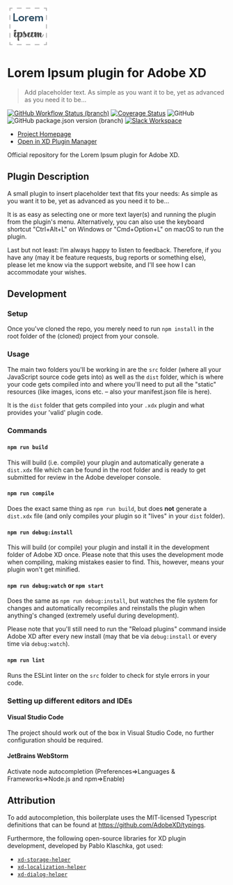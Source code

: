![Lorem Ipsum Plugin Logo](static/icons/icon@3x.png)

# Lorem Ipsum plugin for Adobe XD

> Add placeholder text. As simple as you want it to be, yet as advanced as you need it to be...

[![GitHub Workflow Status (branch)](https://img.shields.io/github/workflow/status/pklaschka/lorem-ipsum-plugin/CI/master)](https://github.com/pklaschka/lorem-ipsum-plugin/actions?query=branch%3Amaster+workflow%3ACI)
[![Coverage Status](https://coveralls.io/repos/github/pklaschka/lorem-ipsum-plugin/badge.svg?branch=refs/heads/coveralls)](https://coveralls.io/github/pklaschka/lorem-ipsum-plugin?branch=refs/head/coveralls)
![GitHub](https://img.shields.io/github/license/pklaschka/lorem-ipsum-plugin)
![GitHub package.json version (branch)](https://img.shields.io/github/package-json/v/pklaschka/lorem-ipsum-plugin/master)
[![Slack Workspace](https://img.shields.io/badge/Slack-pklaschka.slack.com-e51670)](https://join.slack.com/t/pklaschka/shared_invite/enQtNjUyNTU2MDE1OTg3LThhYWY2NGJkODM1MTUxYjY1MWU1ZDgwZTljNDJhNjZjNmUyZmEwZmFmYjZjNjRkMmZlZTE0ZmRjZmVkOGEzNDM)

- [Project Homepage](https://xdplugins.pabloklaschka.de/plugins/lorem-ipsum)
- [Open in XD Plugin Manager](https://xd.adobelanding.com/en/xd-plugin-download/?name=700b7996)

Official repository for the Lorem Ipsum plugin for Adobe XD.

## Plugin Description

A small plugin to insert placeholder text that fits your needs: As simple as you want it to be, yet as advanced as you need it to be…

It is as easy as selecting one or more text layer(s) and running the plugin from the plugin's menu. Alternatively, you can also use the keyboard shortcut "Ctrl+Alt+L" on Windows or "Cmd+Option+L" on macOS to run the plugin.

Last but not least: I’m always happy to listen to feedback. Therefore, if you have any (may it be feature requests, bug reports or something else), please let me know via the support website, and I'll see how I can accommodate your wishes.

## Development

### Setup

Once you've cloned the repo, you merely need to run `npm install` in the root folder of the (cloned) project from your console.

### Usage

The main two folders you'll be working in are the `src` folder (where all your JavaScript source code gets into) as well as the `dist` folder, which is where your code gets compiled into and where you'll need to put all the "static" resources (like images, icons etc. – also your manifest.json file is here).

It is the `dist` folder that gets compiled into your `.xdx` plugin and what provides your 'valid' plugin code.

### Commands

#### `npm run build`

This will build (i.e. compile) your plugin and automatically generate a `dist.xdx` file which can be found in the root folder and is ready to get submitted for review in the Adobe developer console.

#### `npm run compile`

Does the exact same thing as `npm run build`, but does **not** generate a `dist.xdx` file (and only compiles your plugin so it "lives" in your `dist` folder).

#### `npm run debug:install`

This will build (or compile) your plugin and install it in the development folder of Adobe XD once. Please note that this uses the development mode when compiling, making mistakes easier to find. This, however, means your plugin won't get minified.

#### `npm run debug:watch` or `npm start`

Does the same as `npm run debug:install`, but watches the file system for changes and automatically recompiles and reinstalls the plugin when anything's changed (extremely useful during development).

Please note that you'll still need to run the "Reload plugins" command inside Adobe XD after every new install (may that be via `debug:install` or every time via `debug:watch`).

#### `npm run lint`

Runs the ESLint linter on the `src` folder to check for style errors in your code.

### Setting up different editors and IDEs

#### Visual Studio Code

The project should work out of the box in Visual Studio Code, no further configuration should be required.

#### JetBrains WebStorm

Activate node autocompletion (Preferences=>Languages & Frameworks=>Node.js and npm=>Enable)

## Attribution

To add autocompletion, this boilerplate uses the MIT-licensed Typescript definitions that can be found at <https://github.com/AdobeXD/typings>.

Furthermore, the following open-source libraries for XD plugin development, developed by Pablo Klaschka, got used:

- [`xd-storage-helper`](https://github.com/pklaschka/xd-storage-helper)
- [`xd-localization-helper`](https://github.com/pklaschka/xd-localization-helper)
- [`xd-dialog-helper`](https://github.com/pklaschka/xd-dialog-helper)
